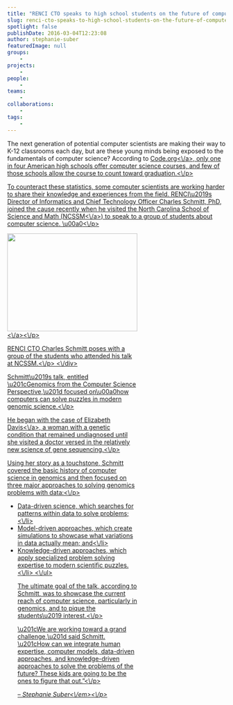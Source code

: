 ```yaml
---
title: "RENCI CTO speaks to high school students on the future of computer science"
slug: renci-cto-speaks-to-high-school-students-on-the-future-of-computer-science
spotlight: false
publishDate: 2016-03-04T12:23:08
author: stephanie-suber
featuredImage: null
groups:
    - 
projects:
    - 
people:
    - 
teams: 
    - 
collaborations:
    - 
tags:
    - 
---
```

<p>The next generation of potential computer scientists are making their way to K-12 classrooms each day, but are these young minds being exposed to the fundamentals of computer science? According to <a href="https:\/\/code.org\/promote" target="_blank">Code.org<\/a>, only one in four American high schools offer computer science courses, and few of those schools allow the course to count toward graduation.<\/p>
<p>To counteract these statistics, some computer scientists are working harder to share their knowledge and experiences from the field. RENCI\u2019s Director of Informatics and Chief Technology Officer Charles Schmitt, PhD, joined the cause recently when he visited the North Carolina School of Science and Math (<a href="http:\/\/www.ncssm.edu\/" target="_blank">NCSSM<\/a>) to speak to a group of students about computer science. \u00a0<!--more--><\/p>
<div id="attachment_15357" class="wp-caption alignright" style="width: 300px"><a href="http:\/\/renci.org\/wp-content\/uploads\/2016\/03\/Charles_NCSSM.jpeg"  rel="attachment wp-att-15357" rel="lightbox[roadtrip]"><img class="wp-image-15357 size-medium" src="http:\/\/renci.org\/wp-content\/uploads\/2016\/03\/Charles_NCSSM-300x225.jpeg" alt="" width="300" height="225" srcset="https:\/\/renci.org\/wp-content\/uploads\/2016\/03\/Charles_NCSSM-300x225.jpeg 300w, https:\/\/renci.org\/wp-content\/uploads\/2016\/03\/Charles_NCSSM.jpeg 640w" sizes="(max-width: 300px) 100vw, 300px" \/><\/a><\/p>
<p class="wp-caption-text">RENCI CTO Charles Schmitt poses with a group of the students who attended his talk at NCSSM.<\/p>
<\/div>
<p>Schmitt\u2019s talk, entitled \u201cGenomics from the Computer Science Perspective,\u201d focused on\u00a0how computers can solve puzzles in modern genomic science.<\/p>
<p>He began with the case of <a href="http:\/\/www.cosmopolitan.com\/health-fitness\/advice\/a5743\/mystery-diagnosis-paralyzed\/" target="_blank">Elizabeth Davis<\/a>, a woman with a genetic condition that remained undiagnosed until she visited a doctor versed in the relatively new science of gene sequencing.<\/p>
<p>Using her story as a touchstone, Schmitt covered the basic history of computer science in genomics and then focused on three major approaches to solving genomics problems with data:<\/p>
<ul>
<li>Data-driven science, which searches for patterns within data to solve problems;<\/li>
<li>Model-driven approaches, which create simulations to showcase what variations in data actually mean; and<\/li>
<li>Knowledge-driven approaches, which apply specialized problem solving expertise to modern scientific puzzles.<\/li>
<\/ul>
<p>The ultimate goal of the talk, according to Schmitt, was to showcase the current reach of computer science, particularly in genomics, and to pique the students\u2019 interest.<\/p>
<p>\u201cWe are working toward a grand challenge,\u201d said Schmitt. \u201cHow can we integrate human expertise, computer models, data-driven approaches, and knowledge-driven approaches to solve the problems of the future? These kids are going to be the ones to figure that out.&#8221;<\/p>
<p><em>&#8211; Stephanie Suber<\/em><\/p>
<!-- AddThis Advanced Settings generic via filter on the_content --><!-- AddThis Share Buttons generic via filter on the_content -->
